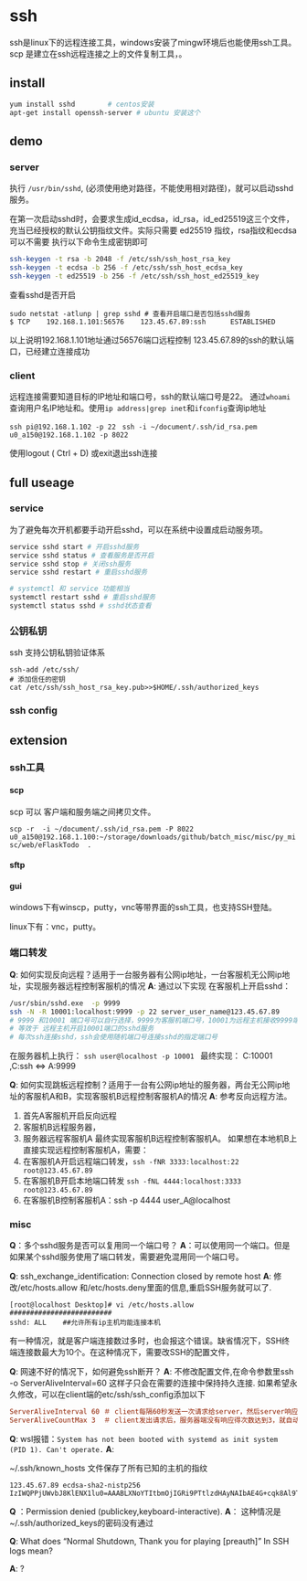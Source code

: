 # ssh

ssh是linux下的远程连接工具，windows安装了mingw环境后也能使用ssh工具。
scp 是建立在ssh远程连接之上的文件复制工具，。

## install
``` bash
yum install sshd 		# centos安装
apt-get install openssh-server # ubuntu 安装这个
```

## demo

### server

执行 `/usr/bin/sshd`, (必须使用绝对路径，不能使用相对路径)，就可以启动sshd服务。

在第一次启动sshd时，会要求生成id_ecdsa，id_rsa，id_ed25519这三个文件，充当已经授权的默认公钥指纹文件。实际只需要 ed25519 指纹，rsa指纹和ecdsa可以不需要
执行以下命令生成密钥即可
``` bash
ssh-keygen -t rsa -b 2048 -f /etc/ssh/ssh_host_rsa_key
ssh-keygen -t ecdsa -b 256 -f /etc/ssh/ssh_host_ecdsa_key
ssh-keygen -t ed25519 -b 256 -f /etc/ssh/ssh_host_ed25519_key
```

查看sshd是否开启
```
sudo netstat -atlunp | grep sshd # 查看开启端口是否包括sshd服务
$ TCP    192.168.1.101:56576    123.45.67.89:ssh      ESTABLISHED

```
以上说明192.168.1.101地址通过56576端口远程控制 123.45.67.89的ssh的默认端口，已经建立连接成功



### client
远程连接需要知道目标的IP地址和端口号，ssh的默认端口号是22。
通过`whoami`查询用户名IP地址和。使用`ip address|grep inet`和`ifconfig`查询ip地址

 `ssh pi@192.168.1.102 -p 22`
 ` ssh -i ~/document/.ssh/id_rsa.pem  u0_a150@192.168.1.102 -p 8022`

使用logout ( Ctrl + D) 或exit退出ssh连接


## full useage
### service
为了避免每次开机都要手动开启sshd，可以在系统中设置成启动服务项。

``` bash
service sshd start # 开启sshd服务
service sshd status # 查看服务是否开启
service sshd stop # 关闭ssh服务
service sshd restart # 重启sshd服务

# systemctl 和 service 功能相当
systemctl restart sshd # 重启sshd服务
systemctl status sshd # sshd状态查看
```

### 公钥私钥
ssh 支持公钥私钥验证体系

```
ssh-add /etc/ssh/
# 添加信任的密钥
cat /etc/ssh/ssh_host_rsa_key.pub>>$HOME/.ssh/authorized_keys 
```

### ssh config


## extension
### ssh工具

#### scp
scp 可以 客户端和服务端之间拷贝文件。

`scp -r  -i ~/document/.ssh/id_rsa.pem -P 8022 u0_a150@192.168.1.100:~/storage/downloads/github/batch_misc/misc/py_misc/web/eFlaskTodo  . `

#### sftp

#### gui

windows下有winscp，putty，vnc等带界面的ssh工具，也支持SSH登陆。

linux下有：vnc，putty。

### 端口转发

**Q**: 如何实现反向远程？适用于一台服务器有公网ip地址，一台客服机无公网ip地址，实现服务器远程控制客服机的情况
**A**: 通过以下实现
在客服机上开启sshd：
``` bash
/usr/sbin/sshd.exe  -p 9999
ssh -N -R 10001:localhost:9999 -p 22 server_user_name@123.45.67.89
# 9999 和10001 端口号可以自行选择，9999为客服机端口号，10001为远程主机接收9999端口并转发出去的端口号
# 等效于 远程主机开启10001端口的sshd服务
# 每次ssh连接sshd，ssh会使用随机端口号连接sshd的指定端口号
```
在服务器机上执行：
`ssh user@localhost -p 10001 `
最终实现： C:10001 ,C:ssh <=> A:9999



**Q**: 如何实现跳板远程控制？适用于一台有公网ip地址的服务器，两台无公网ip地址的客服机A和B，实现客服机B远程控制客服机A的情况
**A**: 参考反向远程方法。
1. 首先A客服机开启反向远程
2. 客服机B远程服务器，
3. 服务器远程客服机A
最终实现客服机B远程控制客服机A。
如果想在本地机B上直接实现远程控制客服机A，需要：
1. 在客服机A开启远程端口转发，`ssh -fNR 3333:localhost:22 root@123.45.67.89`
2. 在客服机B开启本地端口转发 `ssh -fNL 4444:localhost:3333 root@123.45.67.89`
3. 在客服机B控制客服机A：ssh -p 4444 user_A@localhost


### misc

**Q**：多个sshd服务是否可以复用同一个端口号？
**A**：可以使用同一个端口。但是如果某个sshd服务使用了端口转发，需要避免混用同一个端口号。


**Q**: ssh_exchange_identification: Connection closed by remote host
**A**: 
修改/etc/hosts.allow 和/etc/hosts.deny里面的信息,重启SSH服务就可以了.
```
[root@localhost Desktop]# vi /etc/hosts.allow
#########################
sshd: ALL    ##允许所有ip主机均能连接本机
```
有一种情况，就是客户端连接数过多时，也会报这个错误。缺省情况下，SSH终端连接数最大为10个。在这种情况下，需要改SSH的配置文件，


**Q**: 网速不好的情况下，如何避免ssh断开？
**A**:
不修改配置文件,在命令参数里ssh -o ServerAliveInterval=60 这样子只会在需要的连接中保持持久连接.
如果希望永久修改，可以在client端的etc/ssh/ssh_config添加以下
``` ini
ServerAliveInterval 60 ＃ client每隔60秒发送一次请求给server，然后server响应，从而保持连接
ServerAliveCountMax 3  ＃ client发出请求后，服务器端没有响应得次数达到3，就自动断开连接，正常情况下，server不会不响应
```

**Q**: wsl报错：`System has not been booted with systemd as init system (PID 1). Can't operate.`
**A**: 

~/.ssh/known_hosts 文件保存了所有已知的主机的指纹
```
123.45.67.89 ecdsa-sha2-nistp256 IzIWQPPjUWvbJ8KlENX1lu0=AAABLXNoYTItbmOjIGRi9PTtlzdHAyNAIbAE4G+cqk8Al9Ttpa2y3AAE2VjZHNhAyNTmlzdHBBOAcdN+Eaw8AepBnXeK1qsKUZAyDTYAAYAADanrPL86
```

**Q** ：Permission denied (publickey,keyboard-interactive).
**A**： 这种情况是 ~/.ssh/authorized_keys的密码没有通过


**Q**: What does “Normal Shutdown, Thank you for playing [preauth]” In SSH logs mean?

**A**: ?